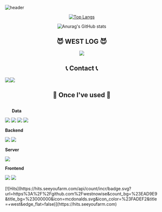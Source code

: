 <!--
**westnowise/westnowise** is a ✨ _special_ ✨ repository because its `README.md` (this file) appears on your GitHub profile.

Here are some ideas to get you started:

- 🔭 I’m currently working on ...
- 🌱 I’m currently learning ...
- 👯 I’m looking to collaborate on ...
- 🤔 I’m looking for help with ...
- 💬 Ask me about ...
- 📫 How to reach me: ...
- 😄 Pronouns: ...
- ⚡ Fun fact: ...
-->
![header](https://capsule-render.vercel.app/api?type=venom&color=auto&height=120&section=header&text=WESTnoWISE&fontSize=50)
<div align="center">

[![Top Langs](https://github-readme-stats.vercel.app/api/top-langs/?username=westnowise)](https://github.com/anuraghazra/github-readme-stats)


![Anurag's GitHub stats](https://github-readme-stats.vercel.app/api?username=westnowise&show_icons=true&theme=dracula)


## 😈 WEST LOG 😈
<a href ="https://www.notion.so/westnowise-913/">
<img src ="https://img.shields.io/badge/Notion-000000.svg?&style=for-the-badge&logo=Notion&logoColor=white"/></a>



## 📞 Contact 📞
<div style="display:flex; flex-direction:row;">
    <a href="mailto:suseohyun@gmail.com">
        <img src="https://img.shields.io/badge/Gmail-EA4335?style=for-the-badge&logo=Gmail&logoColor=white"> 
    </a>
    <a href="https://www.instagram.com/j.westnowise">
        <img src="https://img.shields.io/badge/Instagram-E4405F?style=for-the-badge&logo=Instagram&logoColor=white"> 
    </a>
</div>
    
    
    
## 🔨 Once I've used 🔨
<div style="display:flex; flex-direction:column; align-items:flex-start;">
    <!-- Backend -->
    <div>
    <p><strong>Data</strong></p>
        <img src="https://img.shields.io/badge/python-3776AB?style=for-the-badge&logo=python&logoColor=white">
        <img src="https://img.shields.io/badge/mysql-4479A1?style=for-the-badge&logo=mysql&logoColor=white">
        <img src="https://img.shields.io/badge/scikitlearn-F7931E?style=for-the-badge&logo=scikitlearn&logoColor=white">
        <img src="https://img.shields.io/badge/tensorflow-FF6F00?style=for-the-badge&logo=tensorflow&logoColor=white">
    </div>
    <!-- Backend -->
    <p><strong>Backend</strong></p>
    <div>  
        <img src="https://img.shields.io/badge/Spring Boot-6DB33F?style=for-the-badge&logo=spring boot&logoColor=white">
        <img src="https://img.shields.io/badge/Django-092E20?style=for-the-badge&logo=Django&logoColor=white"> 
    </div>
    <!-- Server -->
    <p><strong>Server</strong></p>
    <div>
        <img src="https://img.shields.io/badge/Amazon AWS-232F3E?style=for-the-badge&logo=amazon aws&logoColor=white"> 
    </div>
    <!-- Frontend -->
    <p><strong>Frontend</strong></p>
    <div>
        <img src="https://img.shields.io/badge/html5-E34F26?style=flat-square&logo=html5&logoColor=white"> 
        <img src="https://img.shields.io/badge/css-1572B6?style=flat-square&logo=css3&logoColor=white"> 
    </div>
    <br>
</div>
</div>
[![Hits](https://hits.seeyoufarm.com/api/count/incr/badge.svg?url=https%3A%2F%2Fgithub.com%2Fwestnowise&count_bg=%23EAD9E9&title_bg=%23000000&icon=mcdonalds.svg&icon_color=%23FADEF2&title=+west&edge_flat=false)](https://hits.seeyoufarm.com)
